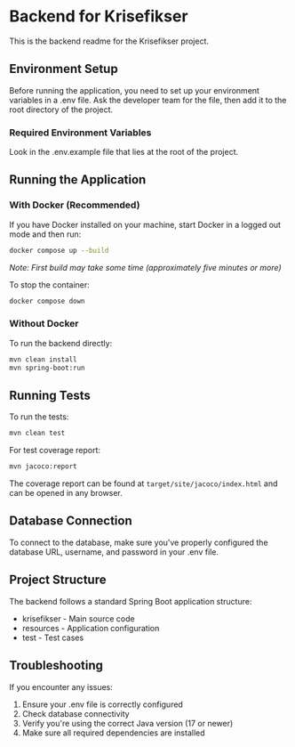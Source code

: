 # Backend for Krisefikser

This is the backend readme for the Krisefikser project.

## Environment Setup

Before running the application, you need to set up your environment variables in a .env file. Ask
the developer team for the file, then add it to the root directory of the project.

### Required Environment Variables

Look in the .env.example file that lies at the root of the project.

## Running the Application

### With Docker (Recommended)

If you have Docker installed on your machine, start Docker in a logged out mode and then run:

```sh
docker compose up --build
```

*Note: First build may take some time (approximately five minutes or more)*

To stop the container:

```sh
docker compose down
```

### Without Docker

To run the backend directly:

```sh
mvn clean install
mvn spring-boot:run
```

## Running Tests

To run the tests:

```sh
mvn clean test
```

For test coverage report:

```sh
mvn jacoco:report
```

The coverage report can be found at `target/site/jacoco/index.html` and can be opened in any
browser.

## Database Connection

To connect to the database, make sure you've properly configured the database URL, username, and
password in your .env file.

## Project Structure

The backend follows a standard Spring Boot application structure:

- krisefikser - Main source code
- resources - Application configuration
- test - Test cases

## Troubleshooting

If you encounter any issues:

1. Ensure your .env file is correctly configured
2. Check database connectivity
3. Verify you're using the correct Java version (17 or newer)
4. Make sure all required dependencies are installed

